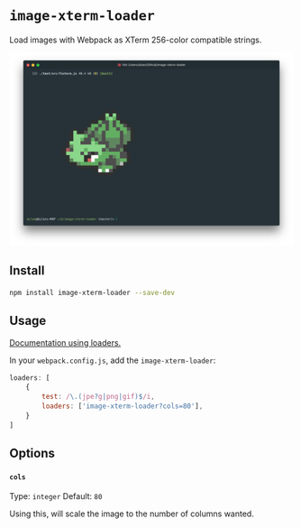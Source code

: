 # `image-xterm-loader`

Load images with Webpack as XTerm 256-color compatible strings.

![](https://raw.githubusercontent.com/dfrankland/image-xterm-loader/master/demo.png)

## Install

```bash
npm install image-xterm-loader --save-dev
```

## Usage

[Documentation using loaders.](http://webpack.github.io/docs/using-loaders.html)

In your `webpack.config.js`, add the `image-xterm-loader`:

```javascript
loaders: [
    {
        test: /\.(jpe?g|png|gif)$/i,
        loaders: ['image-xterm-loader?cols=80'],
    }
]
```

## Options

#### `cols`

Type: `integer`
Default: `80`

Using this, will scale the image to the number of columns wanted.
